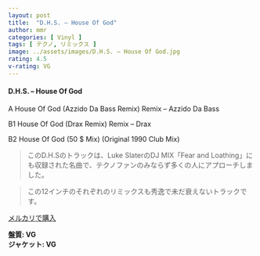 ```yaml
---
layout: post
title:  "D.H.S. – House Of God"
author: mmr
categories: [ Vinyl ]
tags: [ テクノ, リミックス ]
image: ../assets/images/D.H.S. – House Of God.jpg
rating: 4.5
v-rating: VG
---
```


#### D.H.S. – House Of God


A  House Of God (Azzido Da Bass Remix) Remix – Azzido Da Bass


B1  House Of God (Drax Remix)  Remix – Drax


B2  House Of God (50 $ Mix) (Original 1990 Club Mix)


> このD.H.Sのトラックは、Luke SlaterのDJ MIX「Fear and Loathing」にも収録された名曲で、テクノファンのみならず多くの人にアプローチしました。

> この12インチのそれぞれのリミックスも秀逸で未だ衰えないトラックです。


[メルカリで購入](https://jp.mercari.com/item/m69023189746)


<div class="mt-4 mb-4 d-flex align-items-center">
<strong class="mr-1">盤質: VG</strong>
</div>
<div class="mt-4 mb-4 d-flex align-items-center">
<strong class="mr-1">ジャケット: VG</strong>
</div>